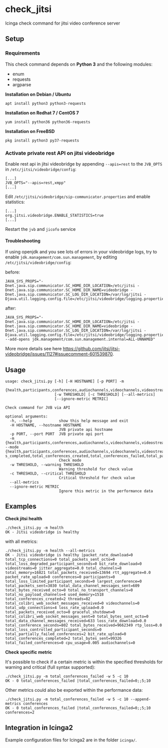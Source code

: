 # check_jitsi
Icinga check command for jitsi video conference server

## Setup

### Requirements

This check command depends on **Python 3** and the following modules:
 * enum
 * requests
 * argparse

**Installation on Debian / Ubuntu**
```
apt install python3 python3-requests
```

**Installation on Redhat 7 / CentOS 7**
```
yum install python36 python36-requests
```

**Installation on FreeBSD**
```
pkg install python3 py37-requests
```


### Activate private rest API on jitsi videobridge

Enable rest api in jitsi videobridge by appending `--apis=rest` to the `JVB_OPTS` in `/etc/jitsi/videobridge/config`:

```
[...]
JVB_OPTS="--apis=rest,xmpp"
[...]
```

Edit `/etc/jitsi/videobridge/sip-communicator.properties` and enable statistics:

```
[...]
org.jitsi.videobridge.ENABLE_STATISTICS=true
[...]
```

Restart the `jvb` and `jicofo` service

#### Troubleshooting

If using openjdk and you see lots of errors in your videobridge logs, try to enable `jdk.management/com.sun.management`, by editing `/etc/jitsi/videobridge/config`:

before:
```
JAVA_SYS_PROPS="-Dnet.java.sip.communicator.SC_HOME_DIR_LOCATION=/etc/jitsi -Dnet.java.sip.communicator.SC_HOME_DIR_NAME=videobridge -Dnet.java.sip.communicator.SC_LOG_DIR_LOCATION=/var/log/jitsi -Djava.util.logging.config.file=/etc/jitsi/videobridge/logging.properties"
```

after:
```
JAVA_SYS_PROPS="-Dnet.java.sip.communicator.SC_HOME_DIR_LOCATION=/etc/jitsi -Dnet.java.sip.communicator.SC_HOME_DIR_NAME=videobridge -Dnet.java.sip.communicator.SC_LOG_DIR_LOCATION=/var/log/jitsi -Djava.util.logging.config.file=/etc/jitsi/videobridge/logging.properties --add-opens jdk.management/com.sun.management.internal=ALL-UNNAMED"
```

More more details see here https://github.com/jitsi/jitsi-videobridge/issues/1127#issuecomment-601539870.

## Usage

```
usage: check_jitsi.py [-h] [-H HOSTNAME] [-p PORT] -m
                      {health,participants,conferences,audiochannels,videochannels,videostreams,total_conferences_completed,total_conferences_created,total_conferences_failed,total_partially_failed_conferences,jitter_aggregate,total_no_payload_channels,total_no_transport_channels}
                      [-w THRESHOLD] [-c THRESHOLD] [--all-metrics]
                      [--ignore-metric METRIC]

Check command for JVB via API

optional arguments:
  -h, --help            show this help message and exit
  -H HOSTNAME, --hostname HOSTNAME
                        JVB private api hostname
  -p PORT, --port PORT  JVB private api port
  -m {health,participants,conferences,audiochannels,videochannels,videostreams,total_conferences_completed,total_conferences_created,total_conferences_failed,total_partially_failed_conferences,jitter_aggregate,total_no_payload_channels,total_no_transport_channels}, --mode {health,participants,conferences,audiochannels,videochannels,videostreams,total_conference
s_completed,total_conferences_created,total_conferences_failed,total_partially_failed_conferences,jitter_aggregate,total_no_payload_channels,total_no_transport_channels}
                        Check mode
  -w THRESHOLD, --warning THRESHOLD
                        Warning threshold for check value
  -c THRESHOLD, --critical THRESHOLD
                        Critical threshold for check value
  --all-metrics
  --ignore-metric METRIC
                        Ignore this metric in the performance data
```

## Examples

**Check jitsi health**
```
./check_jitsi.py -m health
OK - Jitsi videobridge is healthy 
```

with all metrics:

```
./check_jitsi.py -m health --all-metrics 
OK - Jitsi videobridge is healthy |packet_rate_download=0 total_tcp_connections=0 total_packets_sent_octo=0 total_loss_degraded_participant_seconds=0 bit_rate_download=0 videostreams=0 jitter_aggregate=0.0 total_channels=8 total_memory=16821 total_packets_received=13694 rtt_aggregate=0.0 packet_rate_upload=0 conferences=0 participants=0 total_loss_limited_participant_seconds=0 largest_conference=0 total_packets_sent=3030 total_data_channel_messages_sent=609 total_bytes_received_octo=0 total_no_transport_channels=0 total_no_payload_channels=4 used_memory=1518 total_conferences_created=2 threads=82 total_colibri_web_socket_messages_received=0 videochannels=0 total_udp_connections=4 loss_rate_upload=0.0 total_packets_received_octo=0 graceful_shutdown=0 total_colibri_web_socket_messages_sent=0 total_bytes_sent_octo=0 total_data_channel_messages_received=633 loss_rate_download=0.0 total_conference_seconds=802 total_bytes_received=9662349 rtp_loss=0.0 total_loss_controlled_participant_seconds=0 total_partially_failed_conferences=2 bit_rate_upload=0 total_conferences_completed=2 total_bytes_sent=99326 total_failed_conferences=0 cpu_usage=0.005 audiochannels=0
```

**Check specific metric**

It's possible to check if a certain metric is within the specified thresholds for warning and critical (full syntax supported):
```
./check_jitsi.py -m total_conferences_failed -w 5 -c 10
OK - 0 total_conferences_failed |total_conferences_failed=0;;5;10
```

Other metrics could also be exported within the performance data:

```
./check_jitsi.py -m total_conferences_failed -w 5 -c 10 --append-metrics conferences
OK - 0 total_conferences_failed |total_conferences_failed=0;;5;10 conferences=2
```

## Integration in Icinga2

Example configuration files for Icinga2 are in the folder `icinga/`.

